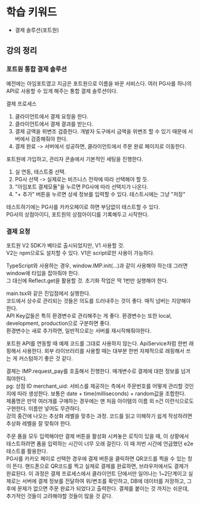 # 학습 키워드

- 결제 솔루션(포트원)

## 강의 정리

### 포트원 통합 결제 솔루션

예전에는 아임포트였고 지금은 포트원으로 이름을 바꾼 서비스다. 여러 PG사를 하나의 API로 사용할 수 있게 해주는 통합 결제 솔루션이다.

결제 프로세스

1. 클라이언트에서 결제 요청을 한다.
2. 클라이언트에서 결제 결과를 받는다.
3. 결제 금액을 위변조 검증한다. 개발자 도구에서 금액을 위변조 할 수 있기 때문에 서버에서 검증해줘야 한다.
4. 결제 완료 -> 서버에서 성공하면, 클라이언트에서 주문 완료 페이지로 이동한다.

포트원에 가입하고, 관리자 콘솔에서 기본적인 세팅을 진행한다.

1. 실 연동, 테스트중 선택.
2. PG사 선택 -> 실제로는 비즈니스 전략에 따라 선택해야 할 듯.
3. "아임포트 결제모듈"을 누르면 PG사에 따라 선택지가 나온다.
4. "+ 추가" 버튼을 누르면 상세 정보를 입력할 수 있다. 테스트시에는 그냥 "저장"

테스트하기에는 PG사를 카카오페이로 하면 부담없이 테스트할 수 있다.  
PG사의 상점아이디, 포트원의 상점아이디를 기록해두고 시작한다.

### 결제 요청

포트원 V2 SDK가 베타로 출시되었지만, V1 사용할 것.  
V2는 npm으로도 설치할 수 있다. V1은 script로만 사용이 가능하다.

TypeScript와 사용하는 경우, window.IMP.init(...)과 같이 사용해야 하는데 그러면 window에 타입을 잡아줘야 한다.  
그 대신에 Reflect.get을 활용할 것. 초기화 작업은 딱 1번만 실행해야 한다.

main.tsx와 같은 진입점에서 실행한다.  
코드에서 상수로 관리되는 것들은 의도를 드러내주는 것이 좋다. 매직 넘버는 지양해야한다.  
API Key값들은 특히 환경변수로 관리해주는 게 좋다. 환경변수는 또한 local, development, production으로 구분하면 좋다.  
환경변수는 새로 추가하면, 일반적으로는 서버를 재시작해줘야한다.

포트원 API를 연동할 때 예제 코드를 그대로 사용하지 않는다. ApiService처럼 한번 래핑해서 사용한다. 외부 라이브러리를 사용할 때는 대부분 한번 자체적으로 래핑해서 쓰는 게 커스텀하기 좋은 것 같다.

결제는 IMP.request_pay를 호출해서 진행한다. 매개변수로 결제에 대한 정보를 넘겨줘야한다.  
pg: 상점 ID
merchant_uid: 서비스를 제공하는 측에서 주문번호를 어떻게 관리할 것인지에 따라 생성한다. 보통은 date + time(milliseconds) + random값을 조합한다.  
제품명은 만약 여러개를 구매하는 경우에는 맨 처음 아이템의 이름 외 n건 이런식으로도 구현한다. 이름만 넣어도 무관하다.  
강의 중간에 나오는 추상화 레벨을 맞추는 과정. 코드를 읽고 이해하기 쉽게 작성하려면 추상화 레벨을 잘 맞춰야 한다.

주문 폼을 모두 입력해야만 결제 버튼을 활성화 시켜놓은 로직이 있을 때, 이 상황에서 테스트하려면 폼을 입력하는 시간이 너무 오래 걸린다. 이 때 저번 시간에 언급했던 e2e 테스트를 활용한다.  
PG사를 카카오 페이로 선택한 경우에 결제 버튼을 클릭하면 QR코드를 찍을 수 있는 창이 뜬다. 핸드폰으로 QR코드를 찍고 실제로 결제를 완료하면, 브라우저에서도 결제가 완료된다. 이 과정은 결제 프로세스에서 클라이언트 단에서만 일어나는 1~2단계이고 실제로는 서버에 결제 정보를 전달하여 위/변조를 확인하고, DB에 데이터를 저장하고, 그 후에 문제가 없으면 주문 완료가 되었다고 출력한다. 결제를 붙이는 것 까지는 쉬운데, 추가적인 것들이 고려해야할 것들이 많을 것 같다.
